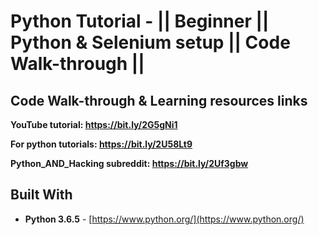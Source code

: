 # Python Tutorial - || Beginner || Python & Selenium setup || Code Walk-through ||

## Code Walk-through & Learning resources links
**YouTube tutorial: https://bit.ly/2G5gNi1**

**For python tutorials: https://bit.ly/2U58Lt9**


**Python_AND_Hacking subreddit: https://bit.ly/2Uf3gbw**

## Built With

* **Python 3.6.5** - [https://www.python.org/](https://www.python.org/)
